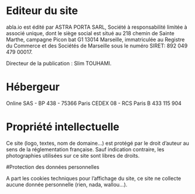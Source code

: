 # Editeur du site

abla.io est édité par ASTRA PORTA SARL, Société à responsabilité limitée à associé unique, dont le siège social est situé au 218 chemin de Sainte Marthe, campagne Picon bat G1 13014 Marseille, immatriculée au Registre du Commerce et des Sociétés de Marseille sous le numéro SIRET: 892 049 479 00017.

Directeur de la publication : Slim TOUHAMI.

# Hébergeur

Online SAS - BP 438 - 75366 Paris CEDEX 08 - RCS Paris B 433 115 904

# Propriété intellectuelle

Ce site (logo, textes, nom de domaine…) est protégé par le droit d’auteur au sens de la réglementation française. Sauf indication contraire, les photographies utilisées sur ce site sont libres de droits.

#Protection des données personnelles

A part les cookies techniques pour l’affichage du site, ce site ne collecte aucune donnée personnelle (rien, nada, wallou…).
